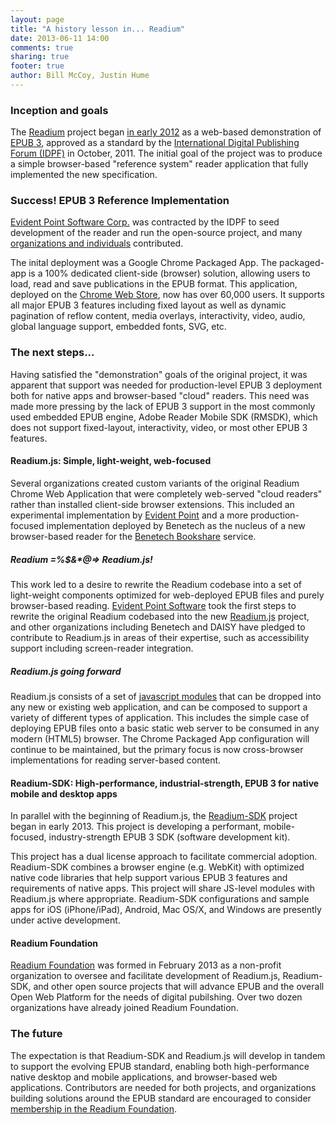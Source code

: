 ```yaml
---
layout: page
title: "A history lesson in... Readium"
date: 2013-06-11 14:00
comments: true
sharing: true
footer: true
author: Bill McCoy, Justin Hume
---
```


### Inception and goals

The [Readium](http://readium.org) project began [in early 2012](http://idpf.org/news/readium-open-source-initiative-launched-to-accelerate-adoption-of-epub-3) as a web-based demonstration of [EPUB 3](http://idpf.org/epub/30), approved as a standard by the [International Digital Publishing Forum (IDPF)](http://idpf.org) in October, 2011. The initial goal of the project was to produce a simple browser-based "reference system" reader application that fully implemented the new specification.

### Success! EPUB 3 Reference Implementation

[Evident Point Software Corp.](http://evidentpoint.com/) was contracted by the IDPF to seed development of the reader and run the open-source project, and many [organizations and individuals](https://github.com/readium/readium/contributors) contributed. 

The inital deployment was a Google Chrome Packaged App. The packaged-app is a 100% dedicated client-side (browser) solution, allowing users to load, read and save publications in the EPUB format. This application, deployed on the [Chrome Web Store](https://chrome.google.com/webstore/detail/empty-title/fepbnnnkkadjhjahcafoaglimekefifl?hl=en-US), now has over 60,000 users. It supports all major EPUB 3 features including fixed layout as well as dynamic pagination of reflow content, media overlays, interactivity, video, audio, global language support, embedded fonts, SVG, etc.

### The next steps...

Having satisfied the "demonstration" goals of the original project, it was apparent that support was needed for production-level EPUB 3 deployment both for native apps and browser-based "cloud" readers. This need was made more pressing by the lack of EPUB 3 support in the most commonly used embedded EPUB engine, Adobe Reader Mobile SDK (RMSDK), which does not support fixed-layout, interactivity, video, or most other EPUB 3 features.

#### Readium.js: Simple, light-weight, web-focused
Several organizations created custom variants of the original Readium Chrome Web Application that were completely web-served "cloud readers" rather than installed client-side browser extensions. This included an experimental implementation by [Evident Point](http://evidentpoint.com/) and a more production-focused implementation deployed by Benetech as the nucleus of a new browser-based reader for the [Benetech Bookshare](https://www.bookshare.org/) service. 

##### _Readium =%$&*@=> Readium.js!_
This work led to a desire to rewrite the Readium codebase into a set of light-weight components optimized for web-deployed EPUB files and purely browser-based reading. [Evident Point Software](http://evidentpoint.com/) took the first steps to rewrite the original Readium codebased into the new [Readium.js](/) project, and other organizations including Benetech and DAISY have pledged to contribute to Readium.js in areas of their expertise, such as accessibility support including screen-reader integration. 

##### _Readium.js going forward_
Readium.js consists of a set of [javascript modules](/Readium-Web-Components/get-started/download.html) that can be dropped into any new or existing web application, and can be composed to support a variety of different types of application. This includes the simple case of deploying EPUB files onto a basic static web server to be consumed in any modern (HTML5) browser. The Chrome Packaged App configuration will continue to be maintained, but the primary focus is now cross-browser implementations for reading server-based content.

#### Readium-SDK: High-performance, industrial-strength, EPUB 3 for native mobile and desktop apps

In parallel with the beginning of Readium.js, the [Readium-SDK](http://readium.org/projects/readium-sdk) project began in early 2013. This project is developing a performant, mobile-focused, industry-strength EPUB 3 SDK (software development kit). 

This project has a dual license approach to facilitate commercial adoption. Readium-SDK combines a browser engine (e.g. WebKit) with optimized native code libraries that help support various EPUB 3 features and requirements of native apps. This project will share JS-level modules with Readium.js where appropriate. Readium-SDK configurations and sample apps for iOS (iPhone/iPad), Android, Mac OS/X, and Windows are presently under active development.

#### Readium Foundation

[Readium Foundation](http://readium.org/readium-foundation-announced) was formed in February 2013 as a non-profit organization to oversee and facilitate development of Readium.js, Readium-SDK, and other open source projects that will advance EPUB and the overall Open Web Platform for the needs of digital pubilshing. Over two dozen organizations have already joined Readium Foundation. 

### The future

The expectation is that Readium-SDK and Readium.js will develop in tandem to support the evolving EPUB standard, enabling both high-performance native desktop and mobile applications, and browser-based web applications. Contributors are needed for both projects, and organizations building solutions around the EPUB standard are encouraged to consider [membership in the Readium Foundation](http://readium.org/membership).